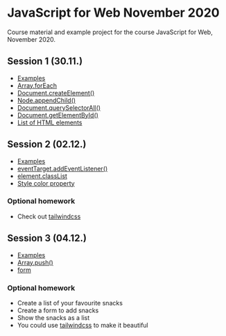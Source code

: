 # JavaScript for Web November 2020

Course material and example project for the course JavaScript for Web, November 2020.

## Session 1 (30.11.)

* [Examples](https://codesandbox.io/s/js-for-web-2-1-gbbmz)
* [Array.forEach](https://developer.mozilla.org/en-US/docs/Web/JavaScript/Reference/Global_Objects/Array/forEach)
* [Document.createElement()](https://developer.mozilla.org/en-US/docs/Web/API/Document/createElement)
* [Node.appendChild()](https://developer.mozilla.org/en-US/docs/Web/API/Node/appendChild)
* [Document.querySelectorAll()](https://developer.mozilla.org/en-US/docs/Web/API/Document/querySelectorAll)
* [Document.getElementById()](https://developer.mozilla.org/en-US/docs/Web/API/Document/getElementById)
* [List of HTML elements](https://developer.mozilla.org/en-US/docs/Web/HTML/Element)

## Session 2 (02.12.)

* [Examples](https://codesandbox.io/s/session-2-00ejt?file=/src/index.js)
* [eventTarget.addEventListener()](https://developer.mozilla.org/en-US/docs/Web/API/EventTarget/addEventListener)
* [element.classList](https://developer.mozilla.org/en-US/docs/Web/API/Element/classList)
* [Style color property](https://www.w3schools.com/jsref/prop_style_color.asp)

### Optional homework

* Check out [tailwindcss](https://tailwindcss.com/)

## Session 3 (04.12.)

* [Examples](https://codesandbox.io/s/session-3-5gpps?file=/src/index.js)
* [Array.push()](https://developer.mozilla.org/en-US/docs/Web/JavaScript/Reference/Global_Objects/Array/push)
* [form](https://developer.mozilla.org/en-US/docs/Web/HTML/Element/form)

### Optional homework

* Create a list of your favourite snacks
* Create a form to add snacks
* Show the snacks as a list
* You could use [tailwindcss](https://tailwindcss.com/) to make it beautiful

